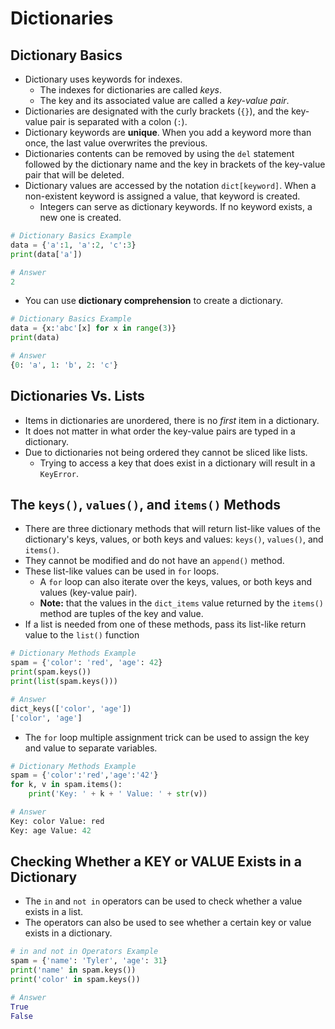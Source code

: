 # Dictionaries
## Dictionary Basics
- Dictionary uses keywords for indexes.
  - The indexes for dictionaries are called *keys*.
  - The key and its associated value are called a *key-value pair*.
- Dictionaries are designated with the curly brackets (`{}`), and the key-value pair is separated with a colon (`:`).
- Dictionary keywords are **unique**. When you add a keyword more than once, the last value overwrites the previous.
- Dictionaries contents can be removed by using the `del` statement followed by the dictionary name and the key in brackets of the key-value pair that will be deleted.
- Dictionary values are accessed by the notation `dict[keyword]`. When a non-existent keyword is assigned a value, that keyword is created.
  - Integers can serve as dictionary keywords. If no keyword exists, a new one is created.


```python
# Dictionary Basics Example
data = {'a':1, 'a':2, 'c':3}
print(data['a'])

# Answer
2
```
- You can use **dictionary comprehension** to create a dictionary.
```python
# Dictionary Basics Example
data = {x:'abc'[x] for x in range(3)}
print(data)

# Answer
{0: 'a', 1: 'b', 2: 'c'}
```
## Dictionaries Vs. Lists
- Items in dictionaries are unordered, there is no *first* item in a dictionary.
- It does not matter in what order the key-value pairs are typed in a dictionary.
- Due to dictionaries not being ordered they cannot be sliced like lists.
  - Trying to access a key that does exist in a dictionary will result in a `KeyError`.

## The `keys()`, `values()`, and `items()` Methods
- There are three dictionary methods that will return list-like values of the dictionary's keys, values, or both keys and values: `keys()`, `values()`, and `items()`.
- They cannot be modified and do not have an `append()` method.
- These list-like values can be used in `for` loops.
  - A `for` loop can also iterate over the keys, values, or both keys and values (key-value pair).
  - **Note:** that the values in the `dict_items` value returned by the `items()` method are tuples of the key and value.
- If a list is needed from one of these methods, pass its list-like return value to the `list()` function
```python
# Dictionary Methods Example
spam = {'color': 'red', 'age': 42}
print(spam.keys())
print(list(spam.keys()))

# Answer
dict_keys(['color', 'age'])
['color', 'age']
```
- The `for` loop multiple assignment trick can be used to assign the key and value to separate variables.
```python
# Dictionary Methods Example
spam = {'color':'red','age':'42'}
for k, v in spam.items():
    print('Key: ' + k + ' Value: ' + str(v))

# Answer
Key: color Value: red
Key: age Value: 42
```
## Checking Whether a KEY or VALUE Exists in a Dictionary
- The `in` and `not in` operators can be used to check whether a value exists in a list.
- The operators can also be used to see whether a certain key or value exists in a dictionary.
```python
# in and not in Operators Example
spam = {'name': 'Tyler', 'age': 31}
print('name' in spam.keys())
print('color' in spam.keys())

# Answer
True
False
```